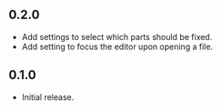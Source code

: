 ## 0.2.0
* Add settings to select which parts should be fixed.
* Add setting to focus the editor upon opening a file.

## 0.1.0
* Initial release.
